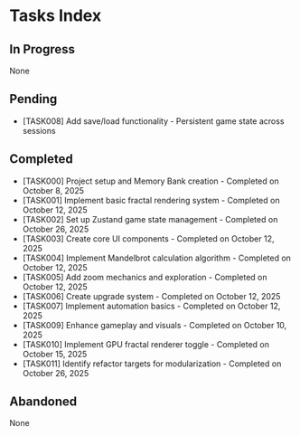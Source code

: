 # Tasks Index

## In Progress

None

## Pending

- [TASK008] Add save/load functionality - Persistent game state across sessions

## Completed

- [TASK000] Project setup and Memory Bank creation - Completed on October 8, 2025
- [TASK001] Implement basic fractal rendering system - Completed on October 12, 2025
- [TASK002] Set up Zustand game state management - Completed on October 26, 2025
- [TASK003] Create core UI components - Completed on October 12, 2025
- [TASK004] Implement Mandelbrot calculation algorithm - Completed on October 12, 2025
- [TASK005] Add zoom mechanics and exploration - Completed on October 12, 2025
- [TASK006] Create upgrade system - Completed on October 12, 2025
- [TASK007] Implement automation basics - Completed on October 12, 2025
- [TASK009] Enhance gameplay and visuals - Completed on October 10, 2025
- [TASK010] Implement GPU fractal renderer toggle - Completed on October 15, 2025
- [TASK011] Identify refactor targets for modularization - Completed on October 26, 2025

## Abandoned

None
